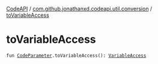 [CodeAPI](../index.md) / [com.github.jonathanxd.codeapi.util.conversion](index.md) / [toVariableAccess](.)

# toVariableAccess

`fun `[`CodeParameter`](../com.github.jonathanxd.codeapi.base/-code-parameter/index.md)`.toVariableAccess(): `[`VariableAccess`](../com.github.jonathanxd.codeapi.base/-variable-access/index.md)